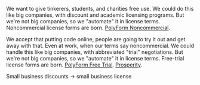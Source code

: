 We want to give tinkerers, students, and charities free use.  We could do this like big companies, with discount and academic licensing programs.  But we're not big companies, so we "automate" it in license terms.  Noncommercial license forms are born.  [PolyForm Noncommercial](https://polyformproject.org/licenses/noncommercial/1.0.0).

We accept that putting code online, people are going to try it out and get away with that.  Even at work, when our terms say noncommercial.  We could handle this like big companies, with abbreviated "trial" negotiations.  But we're not big companies, so we "automate" it in license terms.  Free-trial license forms are born.  [PolyForm Free Trial](https://polyformproject.org/licenses/free-trial/1.0.0/).  [Prosperity](https://prosperitylicense.com).

Small business discounts → small business license
